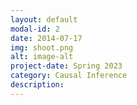 ```yaml
---
layout: default
modal-id: 2
date: 2014-07-17
img: shoot.png
alt: image-alt
project-date: Spring 2023
category: Causal Inference
description: 
---
```


